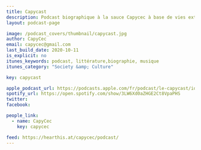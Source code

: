 ```yaml
---
title: Capycast
description: Podcast biographique à la sauce Capycec à base de vies extraordinaires de gens de lettres injustement méconnus avec interludes musicaux de bon goût.
layout: podcast-page

image: /podcast_covers/thumbnail/capycast.jpg
author: CapyCec
email: capycec@gmail.com
last_build_date: 2020-10-11
is_explicit: no
itunes_keywords: podcast, littérature,biographie, musique
itunes_category: "Society &amp; Culture"

key: capycast

apple_podcast_url: https://podcasts.apple.com/fr/podcast/le-capycast/id1459747927
spotify_url: https://open.spotify.com/show/3LW6Xd0aZHGE2Ct8VpaPHS
twitter:
facebook:

people_link: 
  - name: CapyCec
    key: capycec

feed: https://hearthis.at/capycec/podcast/
---
```


<Podcast/>

<!-- #### [Retrouvez pour l'instant tous les épisodes du Capycast sur HearThis.at](https://hearthis.at/capycec) -->